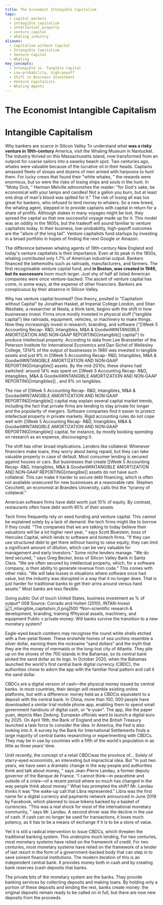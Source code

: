 ```yaml
---
title: The Economist Intangible Capitalism
tags:
  - capital_markets
  - intangible_capitalism
  - intellectual_property
  - venture_capital
  - whaling_industry
aliases:
  - Capitalism without Capital
  - Intangible Capitalism
  - Venture Capital
  - Whaling
key_concepts:
  - Intangible vs. Tangible Capital
  - Low-probability, high-payoff
  - Shift in Business Investment
  - Venture Capitalists
  - Whaling Agents
---
```


# The Economist Intangible Capitalism
# Intangible Capitalism

Why bankers are scarce in Silicon Valley
To understand what **was a risky venture in 19th-century** America,  visit the Whaling Museum in Nantucket. The industry thrived on this Massachusetts island,  now transformed from an outpost for coarse sailors into a swanky beach spot. Two centuries ago,  whales were valuable because of the lucrative oil in their heads. Captains amassed fleets of sloops and dozens of men armed with harpoons to hunt them. For lucky crews that found their "white whales, " the rewards were enormous,  but so were the risks of losing ships and souls in the hunt. In "Moby Dick, " Herman Melville admonishes the reader: "for God's sake,  be economical with your lamps and candles! Not a gallon you burn,  but at least one drop of man's blood was spilled for it." The risk of losing all was too great for bankers,  who refused to lend money to whalers. So a new breed,  the whaling agent,  stepped in to provide captains with capital in return for a share of profits. Although stakes in many voyages might be lost,  they spread the capital so that one successful voyage made up for it. This model was an oddity in the 1800s,  but the tradeoff will sound familiar to venture capitalists today. In their business,  low-probability,  high-payoff outcomes are the "allure of the long tail". Venture capitalists fund startups by investing in a broad portfolio in hopes of finding the next Google or Amazon.

The difference between whaling agents of 19th-century New England and today's venture capitalists is their importance. Even at its peak in the 1850s,  whaling contributed only 1.7% of American industrial output. Bankers financed the behemoths such as railroads,  manufacturers,  and farmers. The first recognisable venture capital fund,  and **in Boston,  was created in 1946,  but its successors** loom much larger. Just shy of half all listed American companies were once venture-backed. The ascent of venture capital has come,  in some ways,  at the expense of other financiers. Bankers are conspicuous by their absence in Silicon Valley.

Why has venture capital boomed? One theory,  posited in "Capitalism without Capital" by Jonathan Haskel,  at Imperial College London,  and Stian Westlake,  a researcher at Nesta,  a think tank,  begins with the shift in how businesses invest. Firms once mostly invested in physical stuff ("tangible capital") like railroads,  equipment,  vehicles,  or machinery to make things. Now they increasingly invest in research,  branding,  and software ("[[Week 5 Accounting Recap- R&D, Intangibles, M&A & Goodwill#INTANGIBLE AMORTIZATION AND NON‐GAAP REPORTING|intangible]] capital") to produce intellectual property. According to data from Lee Branstetter of the Peterson Institute for International Economics and Dan Sichel of Wellesley College,  1314% of the output of businesses in 1980 was invested in tangible assets and just 9% in [[Week 5 Accounting Recap- R&D, Intangibles, M&A & Goodwill#INTANGIBLE AMORTIZATION AND NON‐GAAP REPORTING|intangible]] assets. By the mid-2010s,  these shares had switched: around 14% was spent on [[Week 5 Accounting Recap- R&D, Intangibles, M&A & Goodwill#INTANGIBLE AMORTIZATION AND NON‐GAAP REPORTING|intangibles]] ,  and 9% on tangibles.

The rise of [[Week 5 Accounting Recap- R&D, Intangibles, M&A & Goodwill#INTANGIBLE AMORTIZATION AND NON‐GAAP REPORTING|intangible]] capital may explain several capital market trends,  including the fact that private firms are tending to stay private for longer and the popularity of mergers. Software companies find it easier to protect intellectual property in private markets. Rigid accounting rules do not cope well with [[Week 5 Accounting Recap- R&D, Intangibles, M&A & Goodwill#INTANGIBLE AMORTIZATION AND NON‐GAAP REPORTING|intangible]] capital,  for instance,  by mostly booking spending on research as an expense,  discouraging it.

The shift has other broad implications. Lenders like collateral:
Whenever financiers make loans,  they worry about being repaid,  but they can take valuable property in case of default. Most consumer lending is secured against houses or cars. But businesses that create [[Week 5 Accounting Recap- R&D, Intangibles, M&A & Goodwill#INTANGIBLE AMORTIZATION AND NON‐GAAP REPORTING|intangible]] assets do not have such collateral. This can make it harder to secure debt financing,  which is often not available unsecured for new businesses at a reasonable rate. Stephen Cecchetti,  an economist at Brandeis University,  calls this the "tyranny of collateral.”

American software firms have debt worth just 10% of equity. By contrast,  restaurants often have debt worth 95% of their assets.

Tech firms frequently rely on seed funding and venture capital. This cannot be explained solely by a lack of demand: the tech firms might like to borrow if they could. "The companies that we are talking to today believe their valuations will be a lot higher next year, " says Scott Bluestein,  boss of Hercules Capital,  which lends to software and biotech firms. "If they can use structured debt to get there without having to raise equity,  they can limit a significant amount of dilution,  which can be very valuable for management and early investors."
Some niche lenders manage. "We do lend secured, " says Greg Becker,  boss of Silicon Valley Bank in Santa Clara. "We are often secured by intellectual property,  which,  for a software company,  is their ability to generate revenue from code." This comes with other risks. "We will take losses in situations where software once had value,  but the industry was disrupted in a way that it no longer does. That is just harder for traditional banks to get their arms around versus hard assets." Most banks are less flexible.

Going public Out of touch United States,  business investment as % of output* 009
Source: Corrado and Hulten (2010),  INTAN-Invest ![1_intangible_capitalism_0.png|500](1_intangible_capitalism_0.png) †Non-scientific research & development,  branding,  training ‡Physical assets,  machinery,  and equipment
Public v private money: Will banks survive the transition to a new monetary system?

Eagle-eyed beach combers may recognise the round white shells etched with a five-petal flower. These erstwhile homes of sea urchins resemble a silver dollar,  earning them the nickname "sand dollars" and the myth that they are the money of mermaids or the long-lost city of Atlantis. They pile up on the shores of the 700 islands in the Bahamas,  so its central bank picked the sand dollar as its logo. In October 2020,  when the Bahamas launched the world's first central bank digital currency (CBDC),  the authorities chose to adorn the app with the familiar floral pattern and call it the sand dollar.

CBDCs are a digital version of cash—the physical money issued
by central banks. In most countries,  their design will resemble existing online platforms,  but with a difference: money held as a CBDCis equivalent to a deposit with the central bank. In China,
more than 100, 000 people have downloaded a similar trial mobile phone app,  enabling them to spend small government handouts of digital cash,  or “e-yuan". The app,  like the paper yuan,  depicts Mao Zedong. European officials want to launch a digital euro by 2025. On April 19th,  the Bank of England and the British Treasury launched a task force to consider the idea. In America,  the Fed is also looking into it. A survey by the Bank for International Settlements finds a large majority of central banks researching or experimenting with CBDCs. They may be in use by countries with a
fifth of the world's population in as little as three years' time.

Until recently,  the concept of a retail CBDCwas the province of…
Solely of starry-eyed economists,  an interesting but impractical idea. But "in just two years,  we have seen a dramatic change in the way people and authorities think and talk about money, " says Jean-Pierre Landau,  a former deputy governor of the Banque de France. "I cannot think—in peacetime and outside of a crisis—of a recent period where so much has changed in the way people think about money."
What has prompted the shift? Mr. Landau thinks it was "the wake-up call that Libra represented." Libra was the first name for a digital currency and payments network announced in June 2019 by Facebook,  which planned to issue tokens backed by a basket of currencies. "This was a real shock for most of the international monetary community, " says Mr. Landau. A second driver was the decline in the use of cash. If cash can no longer be used for transactions,  it loses much potency,  as it has to be a means of exchange if it is to be a store of value.

Yet it is still a radical intervention to issue CBDCs,  which threaten the traditional banking system. This underpins much lending,
For two centuries,  most monetary systems have relied on the framework of credit. For two centuries,  most monetary systems have relied on the framework of a lender of last resort in the form of a government-backed body that can step in to save solvent financial institutions. The modern iteration of this is an independent central bank. It provides money both in cash and by creating bank reserves (cash deposits that banks.

The private bits of the monetary system are the banks. They provide banking services by collecting deposits and making loans. By holding only a portion of these deposits and lending the rest,  banks create money: the original deposits remain ready to be called on in full,  but there are now new deposits from the proceeds.